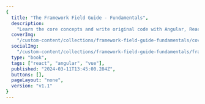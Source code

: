 ```yaml
---
{
  title: "The Framework Field Guide - Fundamentals",
  description:
    "Learn the core concepts and write original code with Angular, React, and Vue all at once and for free. Form a foundation of fundamentals and framework-specific syntax.",
  coverImg:
    "/custom-content/collections/framework-field-guide-fundamentals/cover.png",
  socialImg:
    "/custom-content/collections/framework-field-guide-fundamentals/framework_field_guide_fundamentals_social.png",
  type: "book",
  tags: ["react", "angular", "vue"],
  published: "2024-03-11T13:45:00.284Z",
  buttons: [],
  pageLayout: "none",
  version: "v1.1"
}
---
```


